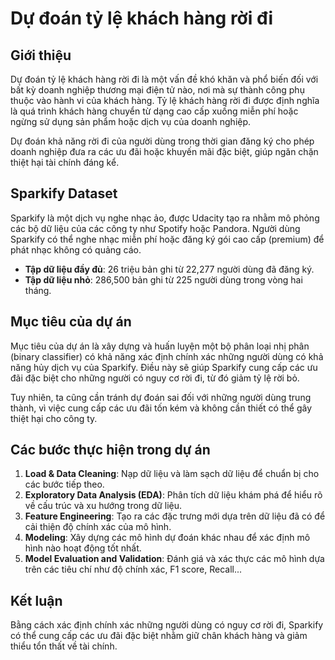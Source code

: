 # Dự đoán tỷ lệ khách hàng rời đi

## Giới thiệu

Dự đoán tỷ lệ khách hàng rời đi là một vấn đề khó khăn và phổ biến đối với bất kỳ doanh nghiệp thương mại điện tử nào, nơi mà sự thành công phụ thuộc vào hành vi của khách hàng. Tỷ lệ khách hàng rời đi được định nghĩa là quá trình khách hàng chuyển từ dạng cao cấp xuống miễn phí hoặc ngừng sử dụng sản phẩm hoặc dịch vụ của doanh nghiệp. 

Dự đoán khả năng rời đi của người dùng trong thời gian đăng ký cho phép doanh nghiệp đưa ra các ưu đãi hoặc khuyến mãi đặc biệt, giúp ngăn chặn thiệt hại tài chính đáng kể.

## Sparkify Dataset

Sparkify là một dịch vụ nghe nhạc ảo, được Udacity tạo ra nhằm mô phỏng các bộ dữ liệu của các công ty như Spotify hoặc Pandora. Người dùng Sparkify có thể nghe nhạc miễn phí hoặc đăng ký gói cao cấp (premium) để phát nhạc không có quảng cáo.

- **Tập dữ liệu đầy đủ**: 26 triệu bản ghi từ 22,277 người dùng đã đăng ký.
- **Tập dữ liệu nhỏ**: 286,500 bản ghi từ 225 người dùng trong vòng hai tháng.

## Mục tiêu của dự án

Mục tiêu của dự án là xây dựng và huấn luyện một bộ phân loại nhị phân (binary classifier) có khả năng xác định chính xác những người dùng có khả năng hủy dịch vụ của Sparkify. Điều này sẽ giúp Sparkify cung cấp các ưu đãi đặc biệt cho những người có nguy cơ rời đi, từ đó giảm tỷ lệ rời bỏ.

Tuy nhiên, ta cũng cần tránh dự đoán sai đối với những người dùng trung thành, vì việc cung cấp các ưu đãi tốn kém và không cần thiết có thể gây thiệt hại cho công ty.

## Các bước thực hiện trong dự án

1. **Load & Data Cleaning**: Nạp dữ liệu và làm sạch dữ liệu để chuẩn bị cho các bước tiếp theo.
2. **Exploratory Data Analysis (EDA)**: Phân tích dữ liệu khám phá để hiểu rõ về cấu trúc và xu hướng trong dữ liệu.
3. **Feature Engineering**: Tạo ra các đặc trưng mới dựa trên dữ liệu đã có để cải thiện độ chính xác của mô hình.
4. **Modeling**: Xây dựng các mô hình dự đoán khác nhau để xác định mô hình nào hoạt động tốt nhất.
5. **Model Evaluation and Validation**: Đánh giá và xác thực các mô hình dựa trên các tiêu chí như độ chính xác, F1 score, Recall...

## Kết luận

Bằng cách xác định chính xác những người dùng có nguy cơ rời đi, Sparkify có thể cung cấp các ưu đãi đặc biệt nhằm giữ chân khách hàng và giảm thiểu tổn thất về tài chính.

